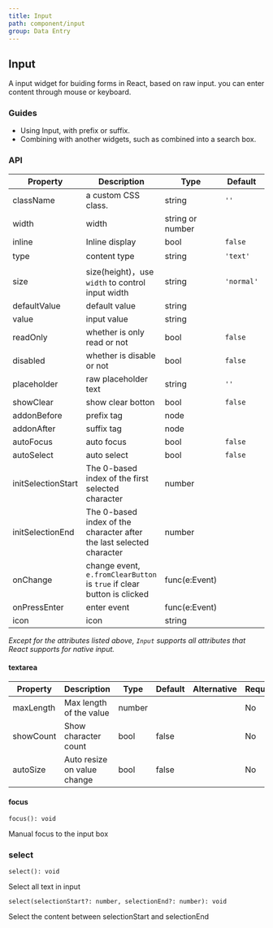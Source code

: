 ```yaml
---
title: Input
path: component/input
group: Data Entry
---
```


## Input

A input widget for buiding forms in React, based on raw input. you can enter content through mouse or keyboard.

### Guides

- Using Input, with prefix or suffix.
- Combining with another widgets, such as combined into a search box.

### API

| Property           | Description                                                            | Type             | Default    | Alternative                            | Required |
| ------------------ | ---------------------------------------------------------------------- | ---------------- | ---------- | -------------------------------------- | -------- |
| className          | a custom CSS class.                                                    | string           | `''`       |                                        | No       |
| width              | width                                                                  | string or number |            |                                        | No       |
| inline             | Inline display                                                         | bool             | `false`    | `true`                                 | No       |
| type               | content type                                                           | string           | `'text'`   | `'number'`、`'password'`、`'textarea'` | No       |
| size               | size(height)，use `width` to control input width                       | string           | `'normal'` | `'large'` \| `'small'`                 | No       |
| defaultValue       | default value                                                          | string           |            |                                        | No       |
| value              | input value                                                            | string           |            |                                        | No       |
| readOnly           | whether is only read or not                                            | bool             | `false`    |                                        | No       |
| disabled           | whether is disable or not                                              | bool             | `false`    |                                        | No       |
| placeholder        | raw placeholder text                                                   | string           | `''`       |
| showClear          | show clear botton                                                      | bool             | `false`    |                                        | No       |
| addonBefore        | prefix tag                                                             | node             |            |                                        | No       |
| addonAfter         | suffix tag                                                             | node             |            |                                        | No       |
| autoFocus          | auto focus                                                             | bool             | `false`    |                                        | No       |
| autoSelect         | auto select                                                            | bool             | `false`    |                                        | No       |
| initSelectionStart | The 0-based index of the first selected character                      | number           |            |                                        | No       |
| initSelectionEnd   | The 0-based index of the character after the last selected character   | number           |            |                                        | No       |
| onChange           | change event, `e.fromClearButton` is `true` if clear button is clicked | func(e:Event)    |            |                                        | No       |
| onPressEnter       | enter event                                                            | func(e:Event)    |            |                                        | No       |
| icon               | icon                                                                   | string           |            |                                        | No       |

_Except for the attributes listed above, `Input` supports all attributes that React supports for native input._

#### textarea

| Property  | Description                 | Type   | Default | Alternative | Required |
| --------- | --------------------------- | ------ | ------- | ----------- | -------- |
| maxLength | Max length of the value     | number |         |             | No       |
| showCount | Show character count        | bool   | false   |             | No       |
| autoSize  | Auto resize on value change | bool   | false   |             | No       |

#### focus

`focus(): void`

Manual focus to the input box

### select

`select(): void`

Select all text in input

`select(selectionStart?: number, selectionEnd?: number): void`

Select the content between selectionStart and selectionEnd

<style>
.zent-input-wrapper {
    width: 200px;
    margin-bottom: 20px;
}
</style>
